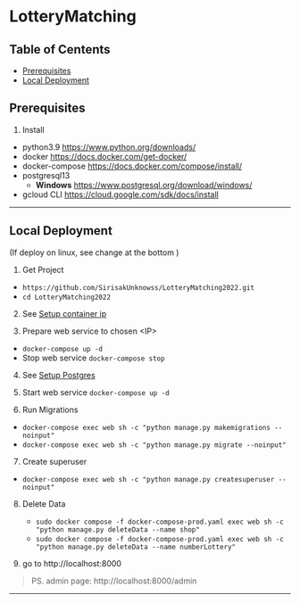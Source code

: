 # LotteryMatching
 
 
## Table of Centents
- [Prerequisites](#prerequisites)
- [Local Deployment](#local-deployment)

## Prerequisites
1. Install
- python3.9
  https://www.python.org/downloads/
- docker
  https://docs.docker.com/get-docker/
- docker-compose
  https://docs.docker.com/compose/install/
- postgresql13
  - **Windows**
    https://www.postgresql.org/download/windows/
- gcloud CLI
  https://cloud.google.com/sdk/docs/install

---

## Local Deployment
(If deploy on linux, see change at the bottom )
1. Get Project 
  - ```https://github.com/SirisakUnknowss/LotteryMatching2022.git```
  - ``` cd LotteryMatching2022 ```
2. See [Setup container ip](#setup-container-ip)
  
3. Prepare web service to chosen \<IP\>
  - ``` docker-compose up -d ```
  - Stop web service
    ``` docker-compose stop ```
  
4. See [Setup Postgres](#setup-postgres)

5. Start web service
  ``` docker-compose up -d ```

6. Run Migrations
  - ``` docker-compose exec web sh -c "python manage.py makemigrations --noinput" ```
  - ``` docker-compose exec web sh -c "python manage.py migrate --noinput" ```
7. Create superuser
  - ``` docker-compose exec web sh -c "python manage.py createsuperuser --noinput" ```

8. Delete Data

   - ``` sudo docker compose -f docker-compose-prod.yaml exec web sh -c "python manage.py deleteData --name shop" ```
   - ``` sudo docker compose -f docker-compose-prod.yaml exec web sh -c "python manage.py deleteData --name numberLottery" ```
8. go to http://localhost:8000

> PS. admin page: http://localhost:8000/admin

---
